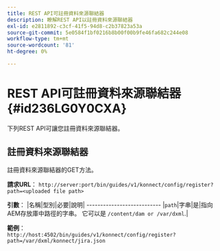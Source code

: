 ```yaml
---
title: REST API可註冊資料來源聯結器
description: 瞭解REST API以註冊資料來源聯結器
exl-id: e2811892-c3cf-41f5-94d8-c2b37823a53a
source-git-commit: 5e0584f1bf0216b8b00f00b9fe46fa682c244e08
workflow-type: tm+mt
source-wordcount: '81'
ht-degree: 0%

---
```


# REST API可註冊資料來源聯結器 {#id236LG0Y0CXA}

下列REST API可讓您註冊資料來源聯結器。

## 註冊資料來源聯結器

註冊資料來源聯結器的GET方法。

**請求URL**：
`http://server:port/bin/guides/v1/konnect/config/register?path=<uploaded file path>`

**引數**： |名稱|型別|必要|說明| --------------------------- |`path`|字串|是|指向AEM存放庫中路徑的字串。 它可以是 `/content/dam or /var/dxml`.|

**範例**：\
`http://host:4502/bin/guides/v1/konnect/config/register?path=/var/dxml/konnect/jira.json`
